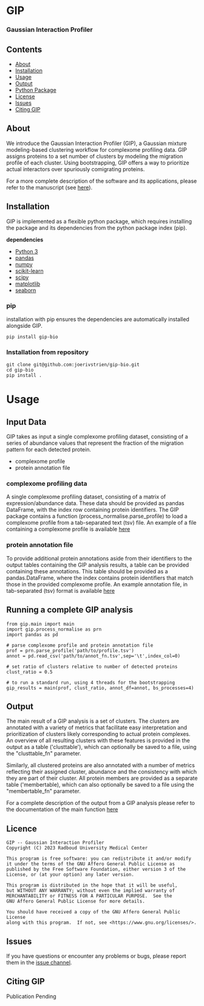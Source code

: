 # GIP

<!-- ![Tests](https://github.com/joerivstrien/compact-bio/actions/workflows/tests.yml/badge.svg) -->
<!-- [![DOI](https://zenodo.org/badge/DOI/10.5281/zenodo.7777356.svg)](https://doi.org/10.5281/zenodo.7777356) -->

### Gaussian Interaction Profiler

## Contents

- [About](#about)
- [Installation](#installation)
- [Usage](#usage)
- [Output](#output)
- [Python Package](#python-package)
- [License](#licence)
- [Issues](#issues)
- [Citing GIP](#citing-gip)


## About

We introduce the Gaussian Interaction Profiler (GIP), a Gaussian mixture modeling-based clustering workflow for complexome profiling data. GIP assigns proteins to a set number of clusters by modeling the migration profile of each cluster. Using bootstrapping, GIP offers a way to prioritize actual interactors over spuriously comigrating proteins.

For a more complete description of the software and its applications, please refer to the manuscript (see [here](#citing-gip)).

## Installation

GIP is implemented as a flexible python package, which requires installing the package and its dependencies from the python package index (pip).

**dependencies**
- [Python 3](https://www.python.org/)
- [pandas](https://pandas.pydata.org/)
- [numpy](https://numpy.org/)
- [scikit-learn](https://scikit-learn.org/)
- [scipy](https://scipy.org/)
- [matplotlib](https://matplotlib.org/)
- [seaborn](https://seaborn.pydata.org/)

### pip
installation with pip ensures the dependencies are automatically installed alongside GIP.

    pip install gip-bio

### Installation from repository

    git clone git@github.com:joerivstrien/gip-bio.git
    cd gip-bio
    pip install .

# Usage

## Input Data

GIP takes as input a single complexome profiling dataset, consisting of a series of abundance values that represent the fraction of the migration pattern for each detected protein.

- complexome profile
- protein annotation file

### complexome profiling data

A single complexome profiling dataset, consisting of a matrix of expression/abundance data. These data should be provided as pandas DataFrame, with the index row containing protein identifiers. The GIP package contains a function (process_normalise.parse_profile) to load a complexome profile from a tab-separated text (tsv) file. An example of a file containing a complexome profile is available [here](https://github.com/joerivstrien/gip-bio/blob/main/example_data/test_complexome_profile.tsv)


### protein annotation file

To provide additional protein annotations aside from their identifiers to the output tables containing the GIP analysis results, a table can be provided containing these annotations. This table should be provided as a pandas.DataFrame, where the index contains protein identifiers that match those in the provided complexome profile. An example annotation file, in tab-separated (tsv) format is available [here](https://github.com/joerivstrien/gip-bio/blob/master/example_data/human_annotation.tsv)


## Running a complete GIP analysis
    from gip.main import main
    import gip.process_normalise as prn
    import pandas as pd

    # parse complexome profile and protein annotation file
    prof = prn.parse_profile('path/to/profile.tsv')
    annot = pd.read_csv('path/to/annot_fn.tsv',sep='\t',index_col=0)

    # set ratio of clusters relative to number of detected proteins
    clust_ratio = 0.5

    # to run a standard run, using 4 threads for the bootstrapping
    gip_results = main(prof, clust_ratio, annot_df=annot, bs_processes=4)


## Output

The main result of a GIP analysis is a set of clusters. The clusters are annotated with a variety of metrics that facilitate easy interpretation and prioritization of clusters likely corresponding to actual protein complexes. An overview of all resulting clusters with these features is provided in the output as a table ('clusttable'), which can optionally be saved to a file, using the "clusttable_fn" parameter.

Similarly, all clustered proteins are also annotated with a number of metrics reflecting their assigned cluster, abundance and the consistency with which they are part of their cluster. All protein members are provided as a separate table ('membertable), which can also optionally be saved to a file using the "membertable_fn" parameter.

For a complete description of the output from a GIP analysis please refer to the documentation of the main function [here](https://github.com/joerivstrien/gip-bio/blob/main/src/gip/main.py)

## Licence

    GIP -- Gaussian Interaction Profiler
    Copyright (C) 2023 Radboud University Medical Center

    This program is free software: you can redistribute it and/or modify
    it under the terms of the GNU Affero General Public License as
    published by the Free Software Foundation, either version 3 of the
    License, or (at your option) any later version.

    This program is distributed in the hope that it will be useful,
    but WITHOUT ANY WARRANTY; without even the implied warranty of
    MERCHANTABILITY or FITNESS FOR A PARTICULAR PURPOSE.  See the
    GNU Affero General Public License for more details.

    You should have received a copy of the GNU Affero General Public License
	along with this program.  If not, see <https://www.gnu.org/licenses/>.

## Issues
If you have questions or encounter any problems or bugs, please report them in the [issue channel](https://github.com/joerivstrien/gip-bio/issues).

## Citing GIP

Publication Pending